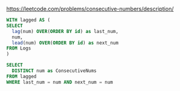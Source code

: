 https://leetcode.com/problems/consecutive-numbers/description/

```sql
WITH lagged AS (
SELECT 
  lag(num) OVER(ORDER BY id) as last_num,
  num, 
  lead(num) OVER(ORDER BY id) as next_num
FROM Logs
)

SELECT 
  DISTINCT num as ConsecutiveNums
FROM lagged
WHERE last_num = num AND next_num = num
```

